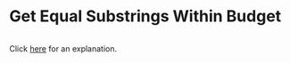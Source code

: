 # Get Equal Substrings Within Budget 

~~~java

~~~

Click [here](Explanation.md) for an explanation.

